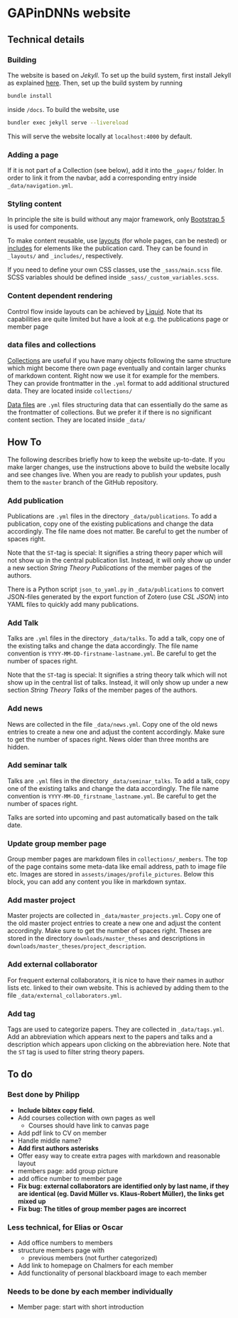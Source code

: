 # GAPinDNNs website

## Technical details

### Building

The website is based on *Jekyll*. To set up the build system, first install Jekyll as explained [here](https://jekyllrb.com/docs/installation/). Then, set up the build system by running

```bash
bundle install
```
inside `/docs`. To build the website, use

```bash
bundler exec jekyll serve --livereload
```

This will serve the website locally at `localhost:4000` by default.

### Adding a page

If it is not part of a Collection (see below), add it into the `_pages/`
folder. In order to link it from the navbar, add a corresponding entry inside
`_data/navigation.yml`.

### Styling content

In principle the site is build without any major framework, only [Bootstrap
5](https://getbootstrap.com/docs/5.3/getting-started/introduction/) is used for
components.

To make content reusable, use [layouts](https://jekyllrb.com/docs/layouts/)
(for whole pages, can be nested) or
[includes](https://jekyllrb.com/docs/includes/) for elements like the
publication card. They can be found in `_layouts/` and `_includes/`,
respectively.

If you need to define your own CSS classes, use the `_sass/main.scss` file.
SCSS variables should be defined inside `_sass/_custom_variables.scss`.

### Content dependent rendering

Control flow inside layouts can be achieved by
[Liquid](https://jekyllrb.com/docs/liquid/). Note that its capabilities are
quite limited but have a look at e.g. the publications page or member page

### data files and collections

[Collections](https://jekyllrb.com/docs/collections/) are useful if you have
many objects following the same structure which might become there own page
eventually and contain larger chunks of markdown content. Right now we use it
for example for the members. They can provide frontmatter in the `.yml` format
to add additional structured data. They are located inside `collections/`

[Data files](https://jekyllrb.com/docs/datafiles/) are `.yml` files structuring
data that can essentially do the same as the frontmatter of collections. But we
prefer it if there is no significant content section. They are located inside
`_data/`

## How To

The following describes briefly how to keep the website up-to-date. If you make larger changes, use the instructions above to build the website locally and see changes live. When you are ready to publish your updates, push them to the `master` branch of the GitHub repository.

### Add publication

Publications are `.yml` files in the directory `_data/publications`. To add a publication, copy one of the existing publications and change the data accordingly. The file name does not matter. Be careful to get the number of spaces right.

Note that the `ST`-tag is special: It signifies a string theory paper which will not show up in the central publication list. Instead, it will only show up under a new section *String Theory Publications* of the member pages of the authors.

There is a Python script `json_to_yaml.py` in `_data/publications` to convert JSON-files generated by the export function of Zotero (use *CSL JSON*) into YAML files to quickly add many publications.

### Add Talk

Talks are `.yml` files in the directory `_data/talks`. To add a talk, copy one of the existing talks and change the data accordingly. The file name convention is `YYYY-MM-DD-firstname-lastname.yml`. Be careful to get the number of spaces right.

Note that the `ST`-tag is special: It signifies a string theory talk which will not show up in the central list of talks. Instead, it will only show up under a new section *String Theory Talks* of the member pages of the authors.

### Add news

News are collected in the file `_data/news.yml`. Copy one of the old news entries to create a new one and adjust the content accordingly. Make sure to get the number of spaces right. News older than three months are hidden.

### Add seminar talk

Talks are `.yml` files in the directory `_data/seminar_talks`. To add a talk, copy one of the existing talks and change the data accordingly. The file name convention is `YYYY-MM-DD_firstname_lastname.yml`. Be careful to get the number of spaces right.

Talks are sorted into upcoming and past automatically based on the talk date.

### Update group member page

Group member pages are markdown files in `collections/_members`. The top of the page contains some meta-data like email address, path to image file etc. Images are stored in `assests/images/profile_pictures`. Below this block, you can add any content you like in markdown syntax.

### Add master project

Master projects are collected in `_data/master_projects.yml`. Copy one of the old master project entries to create a new one and adjust the content accordingly. Make sure to get the number of spaces right. Theses are stored in the directory `downloads/master_theses` and descriptions in `downloads/master_theses/project_description`.

### Add external collaborator

For frequent external collaborators, it is nice to have their names in author lists etc. linked to their own website. This is achieved by adding them to the file `_data/external_collaborators.yml`.

### Add tag

Tags are used to categorize papers. They are collected in `_data/tags.yml`. Add an abbreviation which appears next to the papers and talks and a description which appears upon clicking on the abbreviation here. Note that the `ST` tag is used to filter string theory papers.

## To do

### Best done by Philipp

- **Include bibtex copy field.**
- Add courses collection with own pages as well
    - Courses should have link to canvas page
- Add pdf link to CV on member
- Handle middle name?
- **Add first authors asterisks**
- Offer easy way to create extra pages with markdown and reasonable layout
- members page: add group picture
- add office number to member page
- **Fix bug: external collaborators are identified only by last name, if they are identical (eg. David Müller vs. Klaus-Robert Müller), the links get mixed up**
- **Fix bug: The titles of group member pages are incorrect**


### Less technical, for Elias or Oscar
- Add office numbers to members
- structure members page with
    - previous members (not further categorized)
- Add link to homepage on Chalmers for each member
- Add functionality of personal blackboard image to each member


### Needs to be done by each member individually
- Member page: start with short introduction
